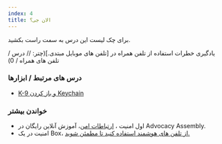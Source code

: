 ```yaml
---
index: 4
title: الان جی؟
---
```

برای چک لیست این درس به سمت راست بکشید.

یادگیری خطرات استفاده از تلفن همراه در [تلفن های موبایل مبتدی.](چتر: // درس / تلفن های همراه / 0)

### درس های مرتبط / ابزارها

*   [K-9 و باز کردن Keychain](umbrella://tools/encryption/s_k9-apg.md)

### خواندن بیشتر

*   اول امنیت ، [ارتباطات امن](https://advocacyassembly.org/en/courses/33/#/chapter/1/lesson/1)، آموزش آنلاین رایگان در  Advocacy Assembly.
*   امنیت در یک Box، [از تلفن های هوشمند استفاده کنید تا مطمئن شوید.](https://securityinabox.org/en/guide/smartphones)